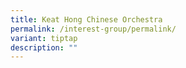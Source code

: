 ```yaml
---
title: Keat Hong Chinese Orchestra
permalink: /interest-group/permalink/
variant: tiptap
description: ""
---
```

